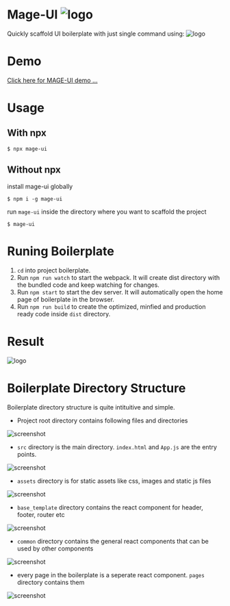 # Mage-UI ![logo](http://codementor.tech/wp-content/uploads/2019/07/mage_logo_36x36.png "logo")
Quickly scaffold UI boilerplate with just single command using:
![logo](http://codementor.tech/wp-content/uploads/2019/07/tech_used.png "logo")

# Demo

<a href="https://mage-ui-demo.firebaseapp.com/" target="_blank"> Click here for MAGE-UI demo ...</a>


# Usage
## With npx
```
$ npx mage-ui
```
## Without npx

install mage-ui globally
```
$ npm i -g mage-ui
```
run `mage-ui` inside the directory where you want to scaffold the project

```
$ mage-ui
```

# Runing Boilerplate

1. `cd` into project boilerplate.
2. Run `npm run watch` to start the webpack. It will create dist directory with the bundled code and keep watching for changes.
3. Run `npm start` to start the dev server. It will automatically open the home page of boilerplate in the browser.
4. Run `npm run build` to create the optimized, minfied and production ready code inside `dist` directory.

# Result

![logo](http://codementor.tech/wp-content/uploads/2019/07/mage_ui.png "logo")

# Boilerplate Directory Structure

Boilerplate directory structure is quite intituitive and simple.
* Project root directory contains following files and directories 

![screenshot](http://codementor.tech/wp-content/uploads/2019/07/Screen-Shot-2019-07-25-at-11.11.45-PM.png "screenshot")
 * `src` directory is the main directory. `index.html` and `App.js` are the entry points. 
 
 ![screenshot](http://codementor.tech/wp-content/uploads/2019/07/Screen-Shot-2019-07-25-at-11.15.53-PM.png "screenshot")
 
 * `assets` directory is for static assets like css, images and static js files

 ![screenshot](http://codementor.tech/wp-content/uploads/2019/07/Screen-Shot-2019-07-25-at-11.18.58-PM.png "screenshot")
 
 * `base_template` directory contains the react component for header, footer, router etc

 ![screenshot](http://codementor.tech/wp-content/uploads/2019/07/Screen-Shot-2019-07-25-at-11.21.14-PM.png "screenshot")
 
 * `common` directory contains the general react components that can be used by other components
 
 
 ![screenshot](http://codementor.tech/wp-content/uploads/2019/07/Screen-Shot-2019-07-25-at-11.21.21-PM.png "screenshot")
 
 * every page in the boilerplate is a seperate react component. `pages` directory contains them

 ![screenshot](http://codementor.tech/wp-content/uploads/2019/07/Screen-Shot-2019-07-25-at-11.21.30-PM.png "screenshot")
 
 
